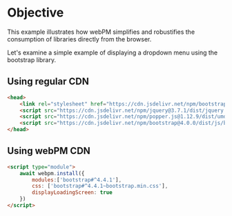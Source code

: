 # Objective

This example illustrates how webPM simplifies and robustifies the consumption of libraries 
directly from the browser.   

Let's examine a simple example of displaying a dropdown menu using the bootstrap library.

## Using regular CDN

```html
<head>
    <link rel="stylesheet" href="https://cdn.jsdelivr.net/npm/bootstrap@4.0.0/dist/css/bootstrap.min.css">
    <script src="https://cdn.jsdelivr.net/npm/jquery@3.7.1/dist/jquery.min.js"></script>
    <script src="https://cdn.jsdelivr.net/npm/popper.js@1.12.9/dist/umd/popper.min.js"></script>
    <script src="https://cdn.jsdelivr.net/npm/bootstrap@4.0.0/dist/js/bootstrap.min.js"></script>
</head>
```

## Using webPM CDN
```html
<script type="module">
    await webpm.install({
        modules:['bootstrap#^4.4.1'],
        css: ['bootstrap#^4.4.1~bootstrap.min.css'],
        displayLoadingScreen: true
    })
</script>
```
